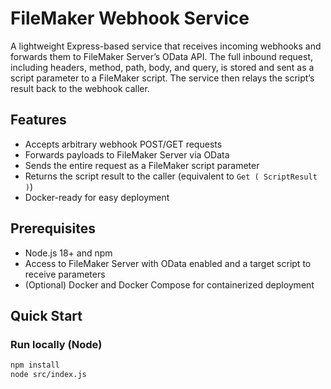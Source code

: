 # FileMaker Webhook Service

A lightweight Express-based service that receives incoming webhooks and forwards them to FileMaker Server’s OData API. The full inbound request, including headers, method, path, body, and query, is stored and sent as a script parameter to a FileMaker script. The service then relays the script’s result back to the webhook caller.

## Features
- Accepts arbitrary webhook POST/GET requests
- Forwards payloads to FileMaker Server via OData
- Sends the entire request as a FileMaker script parameter
- Returns the script result to the caller (equivalent to `Get ( ScriptResult )`)
- Docker-ready for easy deployment

## Prerequisites
- Node.js 18+ and npm
- Access to FileMaker Server with OData enabled and a target script to receive parameters
- (Optional) Docker and Docker Compose for containerized deployment

## Quick Start

### Run locally (Node)
```bash
npm install
node src/index.js

